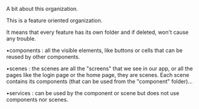 A bit about this organization.

This is a feature oriented organization.

It means that every feature has its own folder and if deleted, won't cause any trouble.

•components : all the visible elements, like buttons or cells that can be reused by other components.

•scenes : the scenes are all the "screens" that we see in our app, or all the pages like the login page or the home page, they are scenes.
Each scene contains its components (that can be used from the "component" folder)...

•services : can be used by the component or scene but does not use components nor scenes.
